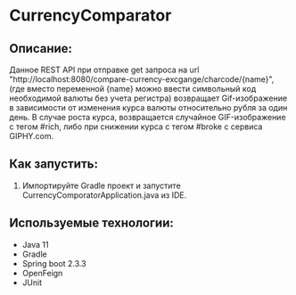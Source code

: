 # CurrencyComparator

## Описание:
Данное REST API при отправке get запроса на url "http://localhost:8080/compare-currency-excgange/charcode/{name}", 
(где вместо переменной {name} можно ввести символьный код необходимой валюты без учета регистра) возвращает Gif-изображение в зависимости от изменения курса валюты относительно рубля за один день.
В случае роста курса, возвращается случайное GIF-изображение с тегом #rich, либо при снижении курса с тегом #broke c сервиса GIPHY.com.


## Как запустить:
1. Импортируйте Gradle проект и запустите CurrencyComporatorApplication.java из IDE.


## Используемые технологии:
* Java 11 
* Gradle
* Spring boot 2.3.3
* OpenFeign
* JUnit
